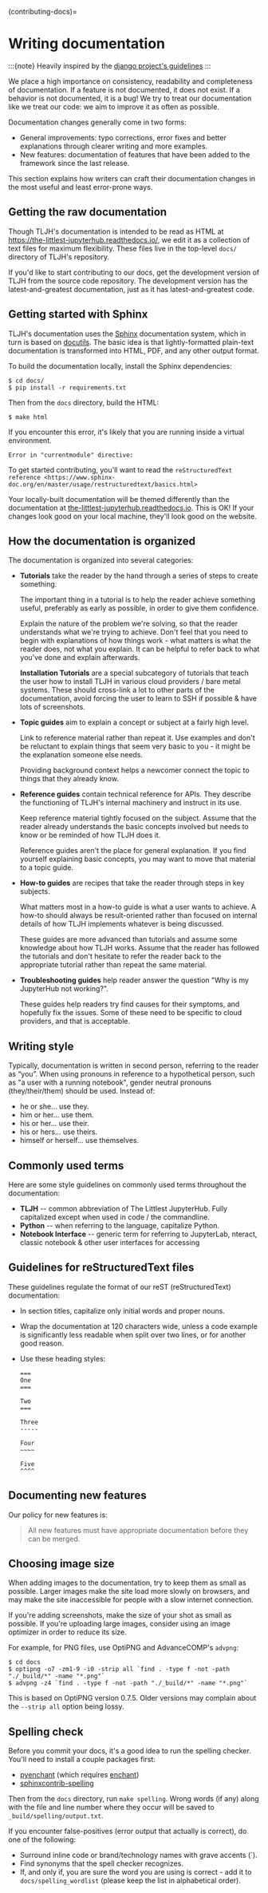 (contributing-docs)=

# Writing documentation

:::{note}
Heavily inspired by the
[django project's guidelines](https://docs.djangoproject.com/en/dev/internals/contributing/writing-documentation/)
:::

We place a high importance on consistency, readability and completeness of documentation.
If a feature is not documented, it does not exist. If a behavior is not documented,
it is a bug! We try to treat our
documentation like we treat our code: we aim to improve it as often as
possible.

Documentation changes generally come in two forms:

- General improvements: typo corrections, error fixes and better
  explanations through clearer writing and more examples.
- New features: documentation of features that have been added to the
  framework since the last release.

This section explains how writers can craft their documentation changes
in the most useful and least error-prone ways.

## Getting the raw documentation

Though TLJH's documentation is intended to be read as HTML at
<https://the-littlest-jupyterhub.readthedocs.io/>, we edit it as a collection of text files for
maximum flexibility. These files live in the top-level `docs/` directory of
TLJH's repository.

If you'd like to start contributing to our docs, get the development version of
TLJH from the source code repository. The development version has the
latest-and-greatest documentation, just as it has latest-and-greatest code.

## Getting started with Sphinx

TLJH's documentation uses the [Sphinx](http://sphinx-doc.org/) documentation system, which in turn
is based on [docutils](http://docutils.sourceforge.net/). The basic idea is that lightly-formatted plain-text
documentation is transformed into HTML, PDF, and any other output format.

To build the documentation locally, install the Sphinx dependencies:

```console
$ cd docs/
$ pip install -r requirements.txt
```

Then from the `docs` directory, build the HTML:

```console
$ make html
```

If you encounter this error, it's likely that you are running inside a virtual environment.

```console
Error in "currentmodule" directive:
```

To get started contributing, you'll want to read the `reStructuredText reference <https://www.sphinx-doc.org/en/master/usage/restructuredtext/basics.html>`

Your locally-built documentation will be themed differently than the
documentation at [the-littlest-jupyterhub.readthedocs.io](https://the-littlest-jupyterhub.readthedocs.io).
This is OK! If your changes look good on your local machine, they'll look good
on the website.

## How the documentation is organized

The documentation is organized into several categories:

- **Tutorials** take the reader by the hand through a series
  of steps to create something.

  The important thing in a tutorial is to help the reader achieve something
  useful, preferably as early as possible, in order to give them confidence.

  Explain the nature of the problem we're solving, so that the reader
  understands what we're trying to achieve. Don't feel that you need to begin
  with explanations of how things work - what matters is what the reader does,
  not what you explain. It can be helpful to refer back to what you've done and
  explain afterwards.

  **Installation Tutorials** are a special subcategory of tutorials that
  teach the user how to install TLJH in various cloud providers / bare metal
  systems. These should cross-link a lot to other parts of the documentation,
  avoid forcing the user to learn to SSH if possible & have lots of screenshots.

- **Topic guides** aim to explain a concept or subject at a
  fairly high level.

  Link to reference material rather than repeat it. Use examples and don't be
  reluctant to explain things that seem very basic to you - it might be the
  explanation someone else needs.

  Providing background context helps a newcomer connect the topic to things
  that they already know.

- **Reference guides** contain technical reference for APIs.
  They describe the functioning of TLJH's internal machinery and instruct in
  its use.

  Keep reference material tightly focused on the subject. Assume that the
  reader already understands the basic concepts involved but needs to know or
  be reminded of how TLJH does it.

  Reference guides aren't the place for general explanation. If you find
  yourself explaining basic concepts, you may want to move that material to a
  topic guide.

- **How-to guides** are recipes that take the reader through
  steps in key subjects.

  What matters most in a how-to guide is what a user wants to achieve.
  A how-to should always be result-oriented rather than focused on internal
  details of how TLJH implements whatever is being discussed.

  These guides are more advanced than tutorials and assume some knowledge about
  how TLJH works. Assume that the reader has followed the tutorials and don't
  hesitate to refer the reader back to the appropriate tutorial rather than
  repeat the same material.

- **Troubleshooting guides** help reader answer the question "Why is my JupyterHub
  not working?".

  These guides help readers try find causes for their symptoms, and hopefully fix
  the issues. Some of these need to be specific to cloud providers, and that is
  acceptable.

## Writing style

Typically, documentation is written in second person, referring to the reader as “you”.
When using pronouns in reference to a hypothetical person, such as "a user with
a running notebook", gender neutral pronouns (they/their/them) should be used.
Instead of:

- he or she... use they.
- him or her... use them.
- his or her... use their.
- his or hers... use theirs.
- himself or herself... use themselves.

## Commonly used terms

Here are some style guidelines on commonly used terms throughout the
documentation:

- **TLJH** -- common abbreviation of The Littlest JupyterHub. Fully
  capitalized except when used in code / the commandline.
- **Python** -- when referring to the language, capitalize Python.
- **Notebook Interface** -- generic term for referring to JupyterLab,
  nteract, classic notebook & other user interfaces for accessing

## Guidelines for reStructuredText files

These guidelines regulate the format of our reST (reStructuredText)
documentation:

- In section titles, capitalize only initial words and proper nouns.

- Wrap the documentation at 120 characters wide, unless a code example
  is significantly less readable when split over two lines, or for another
  good reason.

- Use these heading styles:

  ```
  ===
  One
  ===

  Two
  ===

  Three
  -----

  Four
  ~~~~

  Five
  ^^^^
  ```

## Documenting new features

Our policy for new features is:

> All new features must have appropriate documentation before they
> can be merged.

## Choosing image size

When adding images to the documentation, try to keep them as small as possible.
Larger images make the site load more slowly on browsers, and may make the site
inaccessible for people with a slow internet connection.

If you're adding screenshots, make the size of your shot as small as possible.
If you're uploading large images, consider using an image optimizer in order
to reduce its size.

For example, for PNG files, use OptiPNG and AdvanceCOMP's `advpng`:

```console
$ cd docs
$ optipng -o7 -zm1-9 -i0 -strip all `find . -type f -not -path "./_build/*" -name "*.png"`
$ advpng -z4 `find . -type f -not -path "./_build/*" -name "*.png"`
```

This is based on OptiPNG version 0.7.5. Older versions may complain about the
`--strip all` option being lossy.

## Spelling check

Before you commit your docs, it's a good idea to run the spelling checker.
You'll need to install a couple packages first:

- [pyenchant](https://pypi.org/project/pyenchant/) (which requires
  [enchant](https://www.abisource.com/projects/enchant/))
- [sphinxcontrib-spelling](https://pypi.org/project/sphinxcontrib-spelling/)

Then from the `docs` directory, run `make spelling`. Wrong words (if any)
along with the file and line number where they occur will be saved to
`_build/spelling/output.txt`.

If you encounter false-positives (error output that actually is correct), do
one of the following:

- Surround inline code or brand/technology names with grave accents (\`).
- Find synonyms that the spell checker recognizes.
- If, and only if, you are sure the word you are using is correct - add it
  to `docs/spelling_wordlist` (please keep the list in alphabetical order).
